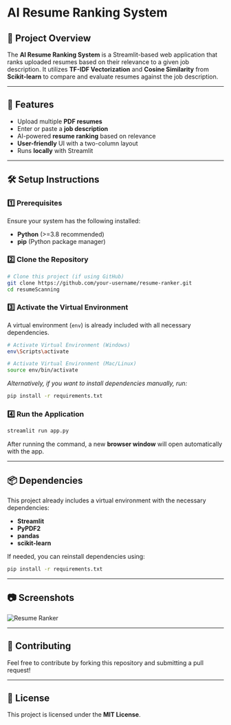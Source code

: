 # AI Resume Ranking System

## 📌 Project Overview
The **AI Resume Ranking System** is a Streamlit-based web application that ranks uploaded resumes based on their relevance to a given job description. It utilizes **TF-IDF Vectorization** and **Cosine Similarity** from **Scikit-learn** to compare and evaluate resumes against the job description.

---
## 🚀 Features
- Upload multiple **PDF resumes**
- Enter or paste a **job description**
- AI-powered **resume ranking** based on relevance
- **User-friendly** UI with a two-column layout
- Runs **locally** with Streamlit

---
## 🛠️ Setup Instructions

### 1️⃣ Prerequisites
Ensure your system has the following installed:
- **Python** (>=3.8 recommended)
- **pip** (Python package manager)

### 2️⃣ Clone the Repository
```sh
# Clone this project (if using GitHub)
git clone https://github.com/your-username/resume-ranker.git
cd resumeScanning
```

### 3️⃣ Activate the Virtual Environment
A virtual environment (`env`) is already included with all necessary dependencies.

```sh
# Activate Virtual Environment (Windows)
env\Scripts\activate

# Activate Virtual Environment (Mac/Linux)
source env/bin/activate
```

*Alternatively, if you want to install dependencies manually, run:*
```sh
pip install -r requirements.txt
```

### 4️⃣ Run the Application
```sh
streamlit run app.py
```
After running the command, a new **browser window** will open automatically with the app.

---
## 📦 Dependencies
This project already includes a virtual environment with the necessary dependencies:
- **Streamlit**
- **PyPDF2**
- **pandas**
- **scikit-learn**

If needed, you can reinstall dependencies using:
```sh
pip install -r requirements.txt
```

---
## 📷 Screenshots
![Resume Ranker](https://via.placeholder.com/800x400.png?text=Resume+Ranking+App+Preview)

---
## 🤝 Contributing
Feel free to contribute by forking this repository and submitting a pull request!

---
## 📜 License
This project is licensed under the **MIT License**.

